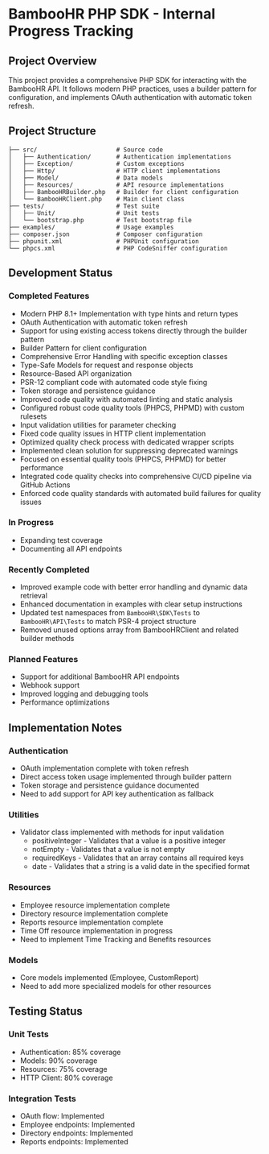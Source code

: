 # BambooHR PHP SDK - Internal Progress Tracking

## Project Overview

This project provides a comprehensive PHP SDK for interacting with the BambooHR API. It follows modern PHP practices, uses a builder pattern for configuration, and implements OAuth authentication with automatic token refresh.

## Project Structure

```
├── src/                      # Source code
│   ├── Authentication/       # Authentication implementations
│   ├── Exception/            # Custom exceptions
│   ├── Http/                 # HTTP client implementations
│   ├── Model/                # Data models
│   ├── Resources/            # API resource implementations
│   ├── BambooHRBuilder.php   # Builder for client configuration
│   └── BambooHRClient.php    # Main client class
├── tests/                    # Test suite
│   ├── Unit/                 # Unit tests
│   └── bootstrap.php         # Test bootstrap file
├── examples/                 # Usage examples
├── composer.json             # Composer configuration
├── phpunit.xml               # PHPUnit configuration
└── phpcs.xml                 # PHP CodeSniffer configuration
```

## Development Status

### Completed Features
- Modern PHP 8.1+ Implementation with type hints and return types
- OAuth Authentication with automatic token refresh
- Support for using existing access tokens directly through the builder pattern
- Builder Pattern for client configuration
- Comprehensive Error Handling with specific exception classes
- Type-Safe Models for request and response objects
- Resource-Based API organization
- PSR-12 compliant code with automated code style fixing
- Token storage and persistence guidance
- Improved code quality with automated linting and static analysis
- Configured robust code quality tools (PHPCS, PHPMD) with custom rulesets
- Input validation utilities for parameter checking
- Fixed code quality issues in HTTP client implementation
- Optimized quality check process with dedicated wrapper scripts
- Implemented clean solution for suppressing deprecated warnings
- Focused on essential quality tools (PHPCS, PHPMD) for better performance
- Integrated code quality checks into comprehensive CI/CD pipeline via GitHub Actions
- Enforced code quality standards with automated build failures for quality issues

### In Progress
- Expanding test coverage
- Documenting all API endpoints

### Recently Completed
- Improved example code with better error handling and dynamic data retrieval
- Enhanced documentation in examples with clear setup instructions
- Updated test namespaces from `BambooHR\SDK\Tests` to `BambooHR\API\Tests` to match PSR-4 project structure
- Removed unused options array from BambooHRClient and related builder methods

### Planned Features
- Support for additional BambooHR API endpoints
- Webhook support
- Improved logging and debugging tools
- Performance optimizations

## Implementation Notes

### Authentication
- OAuth implementation complete with token refresh
- Direct access token usage implemented through builder pattern
- Token storage and persistence guidance documented
- Need to add support for API key authentication as fallback

### Utilities
- Validator class implemented with methods for input validation
  - positiveInteger - Validates that a value is a positive integer
  - notEmpty - Validates that a value is not empty
  - requiredKeys - Validates that an array contains all required keys
  - date - Validates that a string is a valid date in the specified format

### Resources
- Employee resource implementation complete
- Directory resource implementation complete
- Reports resource implementation complete
- Time Off resource implementation in progress
- Need to implement Time Tracking and Benefits resources

### Models
- Core models implemented (Employee, CustomReport)
- Need to add more specialized models for other resources

## Testing Status

### Unit Tests
- Authentication: 85% coverage
- Models: 90% coverage
- Resources: 75% coverage
- HTTP Client: 80% coverage

### Integration Tests
- OAuth flow: Implemented
- Employee endpoints: Implemented
- Directory endpoints: Implemented
- Reports endpoints: Implemented
